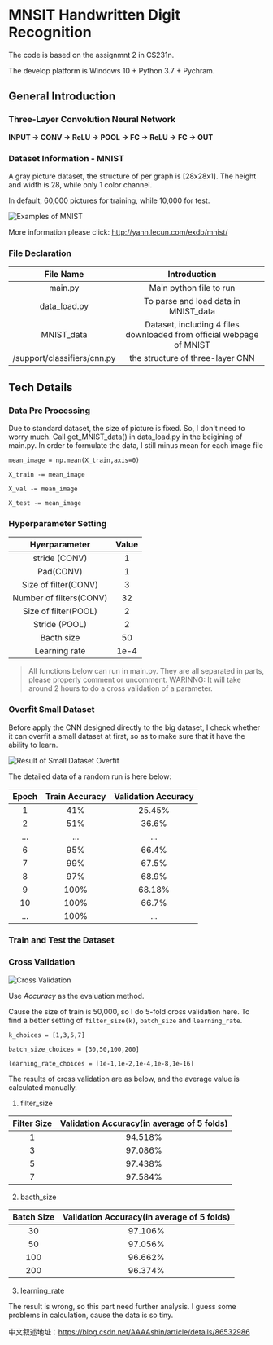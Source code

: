 # MNSIT Handwritten Digit Recognition

The code is based on the assignmnt 2 in CS231n. 

The develop platform is Windows 10 + Python 3.7 + Pychram. 

## General Introduction

### Three-Layer Convolution Neural Network 

**INPUT -> CONV -> ReLU -> POOL -> FC -> ReLU -> FC -> OUT**


### Dataset Information - MNIST

A gray picture dataset, the structure of per graph is [28x28x1]. The height and width is 28, while only 1 color channel.

In default, 60,000 pictures for training, while 10,000 for test. 

![Examples of MNIST](https://i.loli.net/2019/01/17/5c408a3a0d48c.jpeg)

More information please click: 
http://yann.lecun.com/exdb/mnist/


### File Declaration 

|File Name|Introduction|
|:-:|:-:|
|main.py|Main python file to run|
|data_load.py|To parse and load data in MNIST_data|
|MNIST_data| Dataset, including 4 files downloaded from official webpage of MNIST|
|/support/classifiers/cnn.py|the structure of three-layer CNN|

## Tech Details

### Data Pre Processing 
Due to standard dataset, the size of picture is fixed. So, I don't need to worry much. Call get_MNIST_data() in data_load.py in the beigining of main.py. In order to formulate the data, I still minus mean for each image file
    
`mean_image = np.mean(X_train,axis=0)`

`X_train -= mean_image`

`X_val -= mean_image`

`X_test -= mean_image`

### Hyperparameter Setting 

|Hyerparameter|Value|
|:-:|:-:|
|stride (CONV)|1|
|Pad(CONV)|1|
|Size of filter(CONV)|3|
|Number of filters(CONV)|32|
|Size of filter(POOL)|2|
|Stride (POOL)|2|
|Bacth size|50|
|Learning rate|1e-4|

> All functions below can run in main.py. They are all separated in parts, please properly comment or uncomment. WARINNG: It will take around 2 hours to do a cross validation of a parameter. 

### Overfit Small Dataset

Before apply the CNN designed directly to the big dataset, I check whether it can overfit a small dataset at first, so as to make sure that it have the ability to learn. 

![Result of Small Dataset Overfit](https://i.loli.net/2019/01/17/5c408a6103e11.png)

The detailed data of a random run is here below:

|Epoch|Train Accuracy|Validation Accuracy|
|:-:|:-:|:-:|
|1|41%|25.45%|
|2|51%|36.6%|
|...|...|...|
|6|95%|66.4%|
|7|99%|67.5%|
|8|97%|68.9%|
|9|100%|68.18%|
|10|100%|66.7%|
|...|100%|...|


### Train and Test the Dataset


### Cross Validation

![Cross Validation](https://i.loli.net/2019/01/17/5c408a91083ae.jpg)

Use *Accuracy* as the evaluation method. 

Cause the size of train is 50,000, so I do 5-fold cross validation here. To find a better setting of `filter_size(k)`, `batch_size` and `learning_rate`.  

`k_choices = [1,3,5,7]`

`batch_size_choices = [30,50,100,200]`

`learning_rate_choices = [1e-1,1e-2,1e-4,1e-8,1e-16]`

The results of cross validation are as below, and the average value is calculated manually. 

1. filter_size 

|Filter Size|Validation Accuracy(in average of 5 folds)|
|:-:|:-:|
|1|94.518%|
|3|97.086%|
|5|97.438%|
|7|97.584%|


2. bacth_size 

|Batch Size|Validation Accuracy(in average of 5 folds)|
|:-:|:-:|
|30|97.106%|
|50|97.056%|
|100|96.662%|
|200|96.374%|

3. learning_rate 

The result is wrong, so this part need further analysis. I guess some problems in calculation, cause the data is so tiny.

中文叙述地址：https://blog.csdn.net/AAAAshin/article/details/86532986
